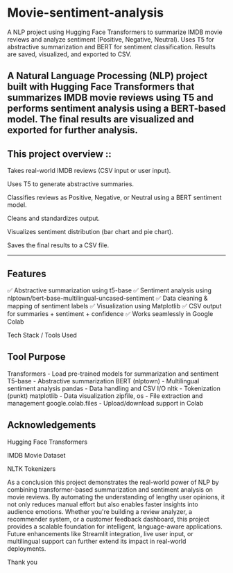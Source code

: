 # Movie-sentiment-analysis
A NLP project using Hugging Face Transformers to summarize IMDB movie reviews and analyze sentiment (Positive, Negative, Neutral). Uses T5 for abstractive summarization and BERT for sentiment classification. Results are saved, visualized, and exported to CSV.


A Natural Language Processing (NLP) project built with Hugging Face Transformers that summarizes IMDB movie reviews using T5 and performs sentiment analysis using a BERT-based model. The final results are visualized and exported for further analysis.
---------------------------
This project overview ::
--------------------------

Takes real-world IMDB reviews (CSV input or user input).

Uses T5 to generate abstractive summaries.

Classifies reviews as Positive, Negative, or Neutral using a BERT sentiment model.

Cleans and standardizes output.

Visualizes sentiment distribution (bar chart and pie chart).

Saves the final results to a CSV file.

---------
Features
--------
✅ Abstractive summarization using t5-base
✅ Sentiment analysis using nlptown/bert-base-multilingual-uncased-sentiment
✅ Data cleaning & mapping of sentiment labels
✅ Visualization using Matplotlib
✅ CSV output for summaries + sentiment + confidence
✅ Works seamlessly in Google Colab


Tech Stack / Tools Used

Tool	                                       Purpose
-----------------------------------------------------------------------------------

Transformers	          -        Load pre-trained models for summarization and sentiment
T5-base	                -                Abstractive summarization
BERT (nlptown)	        -         Multilingual sentiment analysis
pandas	                -       Data handling and CSV I/O
nltk	                  -         Tokenization (punkt)
matplotlib	            -         Data visualization
zipfile, os	            -        File extraction and management
google.colab.files	    -      Upload/download support in Colab



Acknowledgements
----------------
Hugging Face Transformers

IMDB Movie Dataset

NLTK Tokenizers


As a conclusion this project demonstrates the real-world power of NLP by combining transformer-based summarization and sentiment analysis on movie reviews. By automating the understanding of lengthy user opinions, it not only reduces manual effort but also enables faster insights into audience emotions. Whether you're building a review analyzer, a recommender system, or a customer feedback dashboard, this project provides a scalable foundation for intelligent, language-aware applications. Future enhancements like Streamlit integration, live user input, or multilingual support can further extend its impact in real-world deployments.

Thank you
